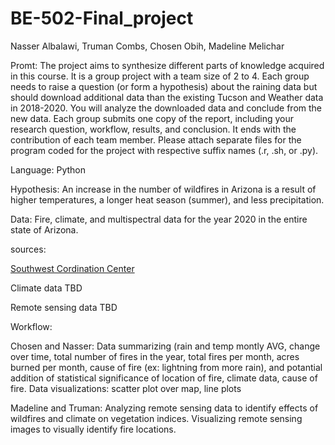 # BE-502-Final_project

Nasser Albalawi, Truman Combs, Chosen Obih, Madeline Melichar

Promt: The project aims to synthesize different parts of knowledge acquired in this course. It is a group project with a team size of 2 to 4. Each group needs to raise a question (or form a hypothesis) about the raining data but should download additional data than the existing Tucson and Weather data in 2018-2020. You will analyze the downloaded data and conclude from the new data. Each group submits one copy of the report, including your research question, workflow, results, and conclusion. It ends with the contribution of each team member. Please attach separate files for the program coded for the project with respective suffix names (.r, .sh, or .py).

Language: Python

Hypothesis: An increase in the number of wildfires in Arizona is a result of higher temperatures, a longer heat season (summer), and less precipitation.

Data: Fire, climate, and multispectral data for the year 2020 in the entire state of Arizona.

sources:

[Southwest Cordination Center](https://gacc.nifc.gov/swcc/predictive/intelligence/Historical/Fire_and_Resource_Data/Historical_Fires_Acres.htm)

Climate data TBD

Remote sensing data TBD

Workflow:

Chosen and Nasser: Data summarizing (rain and temp montly AVG, change over time, total number of fires in the year, total fires per month, acres burned per month, cause of fire (ex: lightning from more rain), and potantial addition of statistical significance of location of fire, climate data, cause of fire. Data visualizations: scatter plot over map, line plots

Madeline and Truman: Analyzing remote sensing data to identify effects of wildfires and climate on vegetation indices. Visualizing remote sensing images to visually identify fire locations.
